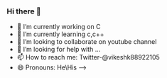 ### Hi there 👋

- 🔭 I’m currently working on C
- 🌱 I’m currently learning c,c++
- 👯 I’m looking to collaborate on youtube channel
- 🤔 I’m looking for help with ...
- 📫 How to reach me: Twitter-@vikeshk88922105
- 😄 Pronouns: He\His
-->
